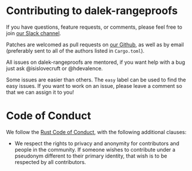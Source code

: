 # Contributing to dalek-rangeproofs

If you have questions, feature requests, or comments, please feel free to join
[our Slack channel](XXX).

Patches are welcomed as pull requests on
[our Github](https://github.com/isislovecruft/dalek-rangeproofs), as well as by
email (preferably sent to all of the authors listed in `Cargo.toml`).

All issues on dalek-rangeproofs are mentored, if you want help with a bug just ask
@isislovecruft or @hdevalence.

Some issues are easier than others. The `easy` label can be used to find the
easy issues. If you want to work on an issue, please leave a comment so that we
can assign it to you!

# Code of Conduct

We follow the [Rust Code of Conduct](http://www.rust-lang.org/conduct.html),
with the following additional clauses:

* We respect the rights to privacy and anonymity for contributors and people in
  the community.  If someone wishes to contribute under a pseudonym different to
  their primary identity, that wish is to be respected by all contributors.
